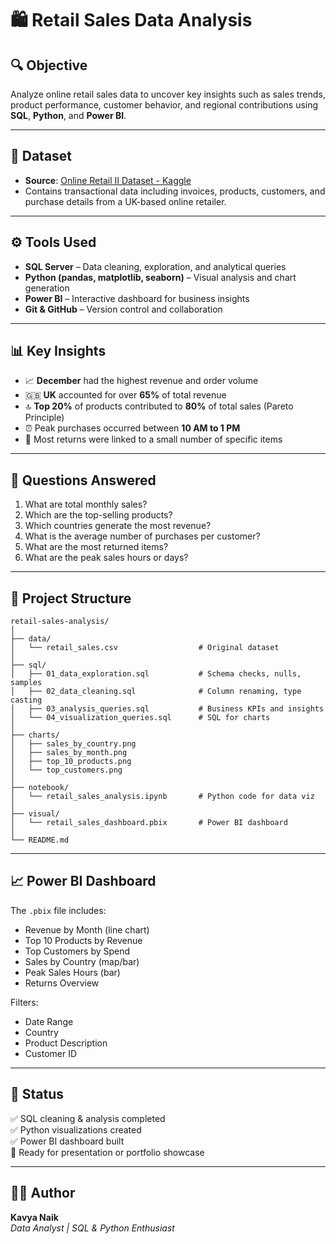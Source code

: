 # 🛍️ Retail Sales Data Analysis

## 🔍 Objective
Analyze online retail sales data to uncover key insights such as sales trends, product performance, customer behavior, and regional contributions using **SQL**, **Python**, and **Power BI**.

---

## 📁 Dataset
- **Source**: [Online Retail II Dataset - Kaggle](https://www.kaggle.com/datasets/mashlyn/online-retail-ii-uci)
- Contains transactional data including invoices, products, customers, and purchase details from a UK-based online retailer.

---

## ⚙️ Tools Used
- **SQL Server** – Data cleaning, exploration, and analytical queries
- **Python (pandas, matplotlib, seaborn)** – Visual analysis and chart generation
- **Power BI** – Interactive dashboard for business insights
- **Git & GitHub** – Version control and collaboration

---

## 📊 Key Insights
- 📈 **December** had the highest revenue and order volume
- 🇬🇧 **UK** accounted for over **65%** of total revenue
- 🔝 **Top 20%** of products contributed to **80%** of total sales (Pareto Principle)
- ⏰ Peak purchases occurred between **10 AM to 1 PM**
- 🔁 Most returns were linked to a small number of specific items

---

## 🧠 Questions Answered
1. What are total monthly sales?
2. Which are the top-selling products?
3. Which countries generate the most revenue?
4. What is the average number of purchases per customer?
5. What are the most returned items?
6. What are the peak sales hours or days?

---

## 📂 Project Structure

```
retail-sales-analysis/
│
├── data/                    
│   └── retail_sales.csv                  # Original dataset
│
├── sql/                     
│   ├── 01_data_exploration.sql           # Schema checks, nulls, samples
│   ├── 02_data_cleaning.sql              # Column renaming, type casting
│   ├── 03_analysis_queries.sql           # Business KPIs and insights
│   └── 04_visualization_queries.sql      # SQL for charts
│
├── charts/                  
│   ├── sales_by_country.png
│   ├── sales_by_month.png
│   ├── top_10_products.png
│   └── top_customers.png
│
├── notebook/                
│   └── retail_sales_analysis.ipynb       # Python code for data viz
│
├── visual/                 
│   └── retail_sales_dashboard.pbix       # Power BI dashboard
│
└── README.md               
```

---

## 📈 Power BI Dashboard

The `.pbix` file includes:
- Revenue by Month (line chart)
- Top 10 Products by Revenue
- Top Customers by Spend
- Sales by Country (map/bar)
- Peak Sales Hours (bar)
- Returns Overview

Filters:
- Date Range
- Country
- Product Description
- Customer ID

---

## 📌 Status
✅ SQL cleaning & analysis completed  
✅ Python visualizations created  
✅ Power BI dashboard built  
🚀 Ready for presentation or portfolio showcase

---

## 🧑‍💻 Author

**Kavya Naik**  
*Data Analyst | SQL & Python Enthusiast*  
